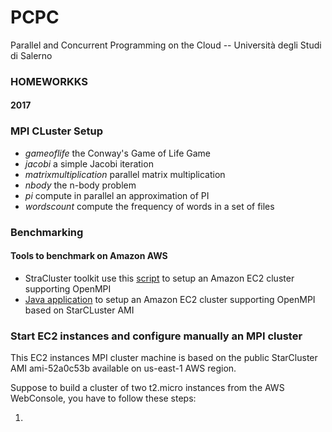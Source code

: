 # PCPC
Parallel and Concurrent Programming on the Cloud -- Università degli Studi di Salerno

### HOMEWORKKS

#### 2017 
### MPI CLuster Setup

- _gameoflife_ the Conway's Game of Life Game
- _jacobi_	a simple Jacobi iteration
- _matrixmultiplication_	parallel matrix multiplication
- _nbody_	the n-body problem
- _pi_ compute in parallel an approximation of PI
- _wordscount_ compute the frequency of words in a set of files

### Benchmarking

#### Tools to benchmark on Amazon AWS
- StraCluster toolkit use this [script](https://github.com/spagnuolocarmine/amazonhpc) to setup an Amazon EC2 cluster supporting OpenMPI
-  [Java application](https://github.com/spagnuolocarmine/aws-cluster-toolkit)  to setup an Amazon EC2 cluster supporting OpenMPI based on StarCLuster AMI

### Start EC2 instances and configure manually an MPI cluster

This EC2 instances MPI cluster machine is based on the public StarCluster AMI ami-52a0c53b available on us-east-1 AWS region.

Suppose to build a cluster of two t2.micro instances from the AWS WebConsole, you have to follow these steps:

1) 

